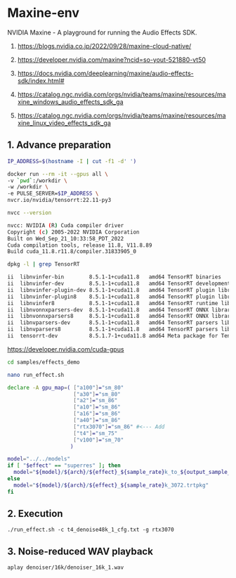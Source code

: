# Maxine-env
NVIDIA Maxine - A playground for running the Audio Effects SDK.

1. https://blogs.nvidia.co.jp/2022/09/28/maxine-cloud-native/

2. https://developer.nvidia.com/maxine?ncid=so-yout-521880-vt50

3. https://docs.nvidia.com/deeplearning/maxine/audio-effects-sdk/index.html#

4. https://catalog.ngc.nvidia.com/orgs/nvidia/teams/maxine/resources/maxine_windows_audio_effects_sdk_ga

5. https://catalog.ngc.nvidia.com/orgs/nvidia/teams/maxine/resources/maxine_linux_video_effects_sdk_ga

## 1. Advance preparation

```bash
IP_ADDRESS=$(hostname -I | cut -f1 -d' ')

docker run --rm -it --gpus all \
-v `pwd`:/workdir \
-w /workdir \
-e PULSE_SERVER=$IP_ADDRESS \
nvcr.io/nvidia/tensorrt:22.11-py3

nvcc --version

nvcc: NVIDIA (R) Cuda compiler driver
Copyright (c) 2005-2022 NVIDIA Corporation
Built on Wed_Sep_21_10:33:58_PDT_2022
Cuda compilation tools, release 11.8, V11.8.89
Build cuda_11.8.r11.8/compiler.31833905_0

dpkg -l | grep TensorRT

ii  libnvinfer-bin        8.5.1-1+cuda11.8   amd64 TensorRT binaries
ii  libnvinfer-dev        8.5.1-1+cuda11.8   amd64 TensorRT development libraries and headers
ii  libnvinfer-plugin-dev 8.5.1-1+cuda11.8   amd64 TensorRT plugin libraries
ii  libnvinfer-plugin8    8.5.1-1+cuda11.8   amd64 TensorRT plugin libraries
ii  libnvinfer8           8.5.1-1+cuda11.8   amd64 TensorRT runtime libraries
ii  libnvonnxparsers-dev  8.5.1-1+cuda11.8   amd64 TensorRT ONNX libraries
ii  libnvonnxparsers8     8.5.1-1+cuda11.8   amd64 TensorRT ONNX libraries
ii  libnvparsers-dev      8.5.1-1+cuda11.8   amd64 TensorRT parsers libraries
ii  libnvparsers8         8.5.1-1+cuda11.8   amd64 TensorRT parsers libraries
ii  tensorrt-dev          8.5.1.7-1+cuda11.8 amd64 Meta package for TensorRT development libraries
```

https://developer.nvidia.com/cuda-gpus


```bash
cd samples/effects_demo

nano run_effect.sh
```
```sh
declare -A gpu_map=( ["a100"]="sm_80"
                     ["a30"]="sm_80"
                     ["a2"]="sm_86"
                     ["a10"]="sm_86"
                     ["a16"]="sm_86"
                     ["a40"]="sm_86"
                     ["rtx3070"]="sm_86" #<--- Add
                     ["t4"]="sm_75"
                     ["v100"]="sm_70"
                    )

model="../../models"
if [ "$effect" == "superres" ]; then
  model="${model}/${arch}/${effect}_${sample_rate}k_to_${output_sample_rate}k.trtpkg"
else
  model="${model}/${arch}/${effect}_${sample_rate}k_3072.trtpkg"
fi
```

## 2. Execution
```
./run_effect.sh -c t4_denoise48k_1_cfg.txt -g rtx3070
```

## 3. Noise-reduced WAV playback
```
aplay denoiser/16k/denoiser_16k_1.wav
```